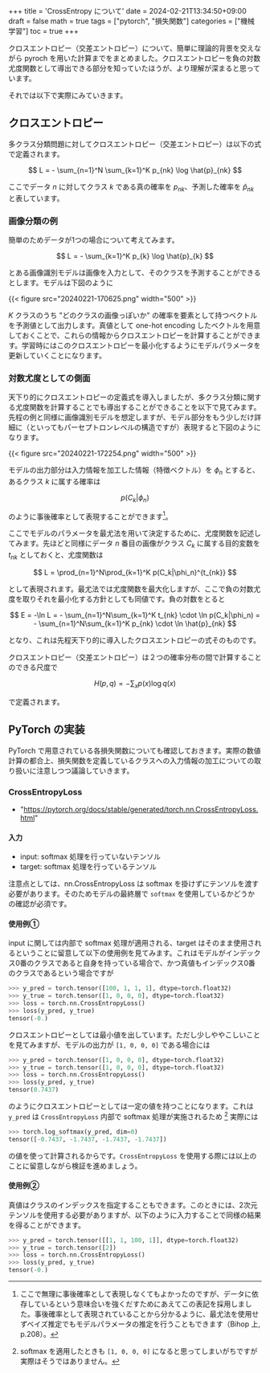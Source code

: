 +++
title = 'CrossEntropy について'
date = 2024-02-21T13:34:50+09:00
draft = false
math = true
tags = ["pytorch", "損失関数"]
categories = ["機械学習"]
toc = true
+++


クロスエントロピー（交差エントロピー）について、簡単に理論的背景を交えながら pyroch を用いた計算までをまとめました。クロスエントロピーを負の対数尤度関数として導出できる部分を知っていたほうが、より理解が深まると思っています。

それでは以下で実際にみていきます。


## クロスエントロピー


多クラス分類問題に対してクロスエントロピー（交差エントロピー）は以下の式で定義されます。

$$
L = - \sum_{n=1}^N \sum_{k=1}^K p_{nk} \log \hat{p}_{nk}
$$

ここでデータ $n$ に対してクラス $k$ である真の確率を $p_{nk}$、予測した確率を $\hat{p}_{nk}$ と表しています。


### 画像分類の例


簡単のためデータが1つの場合について考えてみます。

$$
L = - \sum_{k=1}^K p_{k} \log \hat{p}_{k}
$$

とある画像識別モデルは画像を入力として、そのクラスを予測することができるとします。モデルは下図のように

{{< figure src="20240221-170625.png" width="500" >}} 

$K$ クラスのうち "どのクラスの画像っぽいか" の確率を要素として持つベクトルを予測値として出力します。真値として one-hot encoding したベクトルを用意しておくことで、これらの情報からクロスエントロピーを計算することができます。学習時にはこのクロスエントロピーを最小化するようにモデルパラメータを更新していくことになります。



### 対数尤度としての側面

天下り的にクロスエントロピーの定義式を導入しましたが、多クラス分類に関する尤度関数を計算することでも導出することができることを以下で見てみます。先程の例と同様に画像識別モデルを想定しますが、モデル部分をもう少しだけ詳細に（といってもパーセプトロンレベルの構造ですが）表現すると下図のようになります。

{{< figure src="20240221-172254.png" width="500" >}} 

モデルの出力部分は入力情報を加工した情報（特徴ベクトル）を $\phi_n$ とすると、あるクラス $k$ に属する確率は

$$
p(C_k|\phi_n)
$$

のように事後確率として表現することができます[^1]。

ここでモデルのパラメータを最尤法を用いて決定するために、尤度関数を記述してみます。先ほどと同様にデータ $n$ 番目の画像がクラス $C_k$ に属する目的変数を $t_{nk}$ としておくと、尤度関数は

$$
L = \prod_{n=1}^N\prod_{k=1}^K p(C_k|\phi_n)^{t_{nk}}
$$

として表現されます。最尤法では尤度関数を最大化しますが、ここで負の対数尤度を取りそれを最小化する方針としても同値です。負の対数をとると

$$
E = -\ln L = - \sum_{n=1}^N\sum_{k=1}^K t_{nk} \cdot \ln p(C_k|\phi_n) = - \sum_{n=1}^N\sum_{k=1}^K p_{nk} \cdot \ln \hat{p}_{nk}
$$

となり、これは先程天下り的に導入したクロスエントロピーの式そのものです。




クロスエントロピー（交差エントロピー）は２つの確率分布の間で計算することのできる尺度で

$$
H(p, q) = - \sum_x p(x)\log q(x)
$$

で定義されます。



## PyTorch の実装

PyTorch で用意されている各損失関数についても確認しておきます。実際の数値計算の都合上、損失関数を定義しているクラスへの入力情報の加工についての取り扱いに注意しつつ議論していきます。


### CrossEntropyLoss

- "https://pytorch.org/docs/stable/generated/torch.nn.CrossEntropyLoss.html"


#### 入力

- input: softmax 処理を行っていないテンソル
- target: softmax 処理を行っているテンソル

注意点としては、nn.CrossEntropyLoss は softmax を掛けずにテンソルを渡す必要があります。そのためモデルの最終層で `softmax` を使用しているかどうかの確認が必須です。


#### 使用例①

input に関しては内部で softmax 処理が適用される、target はそのまま使用されるということに留意して以下の使用例を見てみます。これはモデルがインデックス0番のクラスであると自身を持っている場合で、かつ真値もインデックス0番のクラスであるという場合ですが

```py
>>> y_pred = torch.tensor([100, 1, 1, 1], dtype=torch.float32)
>>> y_true = torch.tensor([1, 0, 0, 0], dtype=torch.float32)
>>> loss = torch.nn.CrossEntropyLoss()
>>> loss(y_pred, y_true)
tensor(-0.)
```

クロスエントロピーとしては最小値を出しています。ただし少しややこしいことを見てみますが、モデルの出力が `[1, 0, 0, 0]` である場合には

```py
>>> y_pred = torch.tensor([1, 0, 0, 0], dtype=torch.float32)
>>> y_true = torch.tensor([1, 0, 0, 0], dtype=torch.float32)
>>> loss = torch.nn.CrossEntropyLoss()
>>> loss(y_pred, y_true)
tensor(0.7437)
```

のようにクロスエントロピーとしては一定の値を持つことになります。これは `y_pred` は `CrossEntropyLoss` 内部で softmax 処理が実施されるため [^2] 実際には

```py
>>> torch.log_softmax(y_pred, dim=0)
tensor([-0.7437, -1.7437, -1.7437, -1.7437])
```

の値を使って計算されるからです。`CrossEntropyLoss` を使用する際には以上のことに留意しながら検証を進めましょう。


#### 使用例②

真値はクラスのインデックスを指定することもできます。このときには、2次元テンソルを使用する必要がありますが、以下のように入力することで同様の結果を得ることができます。

```py
>>> y_pred = torch.tensor([[1, 1, 100, 1]], dtype=torch.float32)
>>> y_true = torch.tensor([2])
>>> loss = torch.nn.CrossEntropyLoss()
>>> loss(y_pred, y_true)
tensor(-0.)
```




[^1]: ここで無理に事後確率として表現しなくてもよかったのですが、データに依存しているという意味合いを強くだすためにあえてこの表記を採用しました。事後確率として表現されていることから分かるように、最尤法を使用せずベイズ推定でもモデルパラメータの推定を行うこともできます（Bihop 上, p.208）。
[^2]: softmax を適用したときも `[1, 0, 0, 0]` になると思ってしまいがちですが実際はそうではありません。